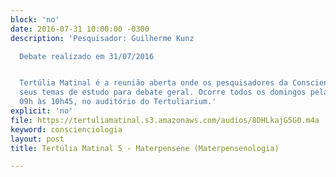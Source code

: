 ```yaml
---
block: 'no'
date: 2016-07-31 10:00:00 -0300
description: 'Pesquisador: Guilherme Kunz

  Debate realizado em 31/07/2016


  Tertúlia Matinal é a reunião aberta onde os pesquisadores da Conscienciologia apresentam
  seus temas de estudo para debate geral. Ocorre todos os domingos pela manhã, das
  09h às 10h45, no auditório do Tertuliarium.'
explicit: 'no'
file: https://tertuliamatinal.s3.amazonaws.com/audios/8DHLkajG5G0.m4a
keyword: conscienciologia
layout: post
title: Tertúlia Matinal 5 - Materpensene (Materpensenologia)

---
```

